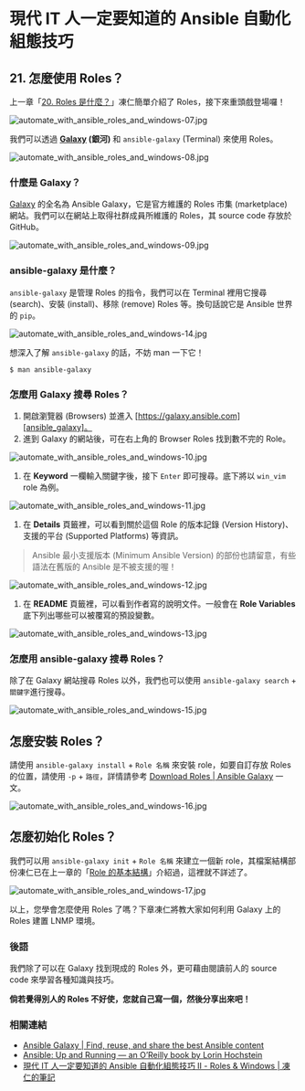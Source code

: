 # 現代 IT 人一定要知道的 Ansible 自動化組態技巧

## 21. 怎麼使用 Roles？

上一章「[20. Roles 是什麼？](20.what-is-the-roles.md)」凍仁簡單介紹了 Roles，接下來重頭戲登場囉！

![automate_with_ansible_roles_and_windows-07.jpg](imgs/automate_with_ansible_roles_and_windows-07.jpg)

我們可以透過 **[Galaxy][ansible_galaxy] (銀河)** 和 `ansible-galaxy` (Terminal) 來使用 Roles。

![automate_with_ansible_roles_and_windows-08.jpg](imgs/automate_with_ansible_roles_and_windows-08.jpg)


### 什麼是 Galaxy？

[Galaxy][ansible_galaxy] 的全名為 Ansible Galaxy，它是官方維護的 Roles 市集 (marketplace) 網站。我們可以在網站上取得社群成員所維護的 Roles，其 source code 存放於 GitHub。

![automate_with_ansible_roles_and_windows-09.jpg](imgs/automate_with_ansible_roles_and_windows-09.jpg)

### ansible-galaxy 是什麼？

`ansible-galaxy` 是管理 Roles 的指令，我們可以在 Terminal 裡用它搜尋 (search)、安裝 (install)、移除 (remove) Roles 等。換句話說它是 Ansible 世界的 `pip`。

![automate_with_ansible_roles_and_windows-14.jpg](imgs/automate_with_ansible_roles_and_windows-14.jpg)

想深入了解 `ansible-galaxy` 的話，不妨 man 一下它！

```
$ man ansible-galaxy
```

### 怎麼用 Galaxy 搜尋 Roles？

1. 開啟瀏覽器 (Browsers) 並進入 [https://galaxy.ansible.com][ansible_galaxy]。
1. 進到 Galaxy 的網站後，可在右上角的 Browser Roles 找到數不完的 Role。

  ![automate_with_ansible_roles_and_windows-10.jpg](imgs/automate_with_ansible_roles_and_windows-10.jpg)

1. 在 **Keyword** 一欄輸入關鍵字後，接下 `Enter` 即可搜尋。底下將以 `win_vim` role 為例。

  ![automate_with_ansible_roles_and_windows-11.jpg](imgs/automate_with_ansible_roles_and_windows-11.jpg)

1. 在 **Details** 頁籤裡，可以看到關於這個 Role 的版本記錄 (Version History)、支援的平台 (Supported Platforms) 等資訊。

  > Ansible 最小支援版本 (Minimum Ansible Version) 的部份也請留意，有些語法在舊版的 Ansible 是不被支援的喔！

  ![automate_with_ansible_roles_and_windows-12.jpg](imgs/automate_with_ansible_roles_and_windows-12.jpg)

1. 在 **README** 頁籤裡，可以看到作者寫的說明文件。一般會在 **Role Variables** 底下列出哪些可以被覆寫的預設變數。

  ![automate_with_ansible_roles_and_windows-13.jpg](imgs/automate_with_ansible_roles_and_windows-13.jpg)


### 怎麼用 ansible-galaxy 搜尋 Roles？

除了在 Galaxy 網站搜尋 Roles 以外，我們也可以使用 `ansible-galaxy search` + `關鍵字`進行搜尋。

![automate_with_ansible_roles_and_windows-15.jpg](imgs/automate_with_ansible_roles_and_windows-15.jpg)


## 怎麼安裝 Roles？

請使用 `ansible-galaxy install` + `Role 名稱` 來安裝 role，如要自訂存放 Roles 的位置，請使用 `-p` + `路徑`，詳情請參考 [Download Roles | Ansible Galaxy][galaxy_download_roles] 一文。

[galaxy_download_roles]: https://galaxy.ansible.com/intro#download

![automate_with_ansible_roles_and_windows-16.jpg](imgs/automate_with_ansible_roles_and_windows-16.jpg)


## 怎麼初始化 Roles？

我們可以用 `ansible-galaxy init` + `Role 名稱` 來建立一個新 role，其檔案結構部份凍仁已在上一章的「[Role 的基本結構][role_layout]」介紹過，這裡就不詳述了。

[role_layout]: 20.what-is-the-roles.md#role-%E7%9A%84%E5%9F%BA%E6%9C%AC%E7%B5%90%E6%A7%8B

![automate_with_ansible_roles_and_windows-17.jpg](imgs/automate_with_ansible_roles_and_windows-17.jpg)

以上，您學會怎麼使用 Roles 了嗎？下章凍仁將教大家如何利用 Galaxy 上的 Roles 建置 LNMP 環境。


### 後語

我們除了可以在 Galaxy 找到現成的 Roles 外，更可藉由閱讀前人的 source code 來學習各種知識與技巧。

**倘若覺得別人的 Roles 不好使，您就自己寫一個，然後分享出來吧！**


### 相關連結

- [Ansible Galaxy \| Find, reuse, and share the best Ansible content][ansible_galaxy]
- [Ansible: Up and Running — an O’Reilly book by Lorin Hochstein][ansiblebook]
- [現代 IT 人一定要知道的 Ansible 自動化組態技巧 Ⅱ - Roles & Windows | 凍仁的筆記][automate-with-ansible-roles-windows]

[ansible_galaxy]: https://galaxy.ansible.com/
[ansiblebook]: http://www.ansiblebook.com
[automate-with-ansible-roles-windows]: http://note.drx.tw/2016/07/automate-with-ansible-roles-windows.html

